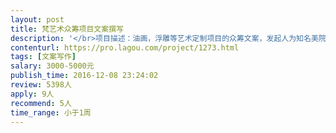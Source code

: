 ```yaml
---                
layout: post       
title: 梵艺术众筹项目文案撰写           
description: '</br>项目描述：油画，浮雕等艺术定制项目的众筹文案，发起人为知名美院毕业的新锐艺术家，主要以画，人，家的关系为切入点，阐述好现代人家中的文化缺失的困境</br>和画在人和家中起到的沟通桥梁作用</br>主要功能点：制作众筹视频，项目路演等推广，</br></br>可参考对象：</br>开始众筹的艺术手作体验项目 http://www.kaistart.com/project/detail/id/41C2C37E2AEEB4A4E050190AFD014A8D</br></br>陈丹青谈木心美术馆</br>http://v.youku.com/v_show/id_XMTgzMzI2ODcxNg==.html?from=s1.8-1-1.2&amp;spm=a2h0k.8191407.0.0</br></br>人员要求：有丰富文案策划经验</br> 良好的沟通能力和策划能力</br>'     
contenturl: https://pro.lagou.com/project/1273.html      
tags: [文案写作]            
salary: 3000-5000元          
publish_time: 2016-12-08 23:24:02         
review: 5398人                   
apply: 9人                   
recommend: 5人                   
time_range: 小于1周              
---                 
```

